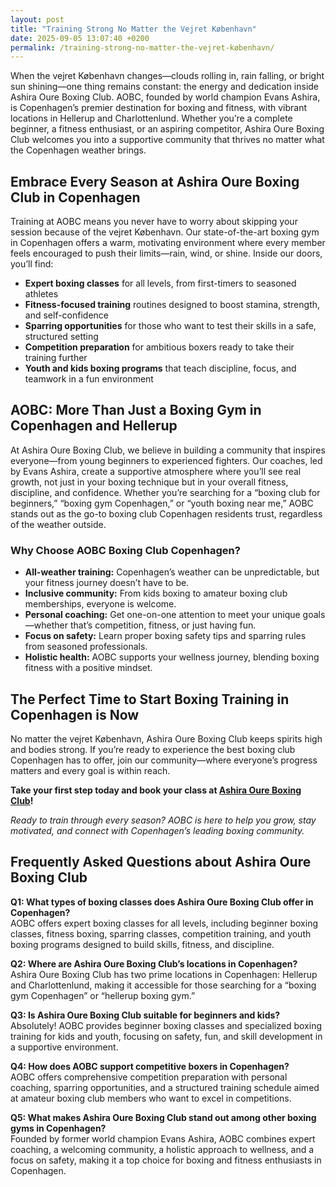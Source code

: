 ```yaml
---
layout: post
title: "Training Strong No Matter the Vejret København"
date: 2025-09-05 13:07:40 +0200
permalink: /training-strong-no-matter-the-vejret-københavn/
---
```

When the vejret København changes—clouds rolling in, rain falling, or bright sun shining—one thing remains constant: the energy and dedication inside Ashira Oure Boxing Club. AOBC, founded by world champion Evans Ashira, is Copenhagen’s premier destination for boxing and fitness, with vibrant locations in Hellerup and Charlottenlund. Whether you’re a complete beginner, a fitness enthusiast, or an aspiring competitor, Ashira Oure Boxing Club welcomes you into a supportive community that thrives no matter what the Copenhagen weather brings.

## Embrace Every Season at Ashira Oure Boxing Club in Copenhagen

Training at AOBC means you never have to worry about skipping your session because of the vejret København. Our state-of-the-art boxing gym in Copenhagen offers a warm, motivating environment where every member feels encouraged to push their limits—rain, wind, or shine. Inside our doors, you’ll find:

- **Expert boxing classes** for all levels, from first-timers to seasoned athletes
- **Fitness-focused training** routines designed to boost stamina, strength, and self-confidence
- **Sparring opportunities** for those who want to test their skills in a safe, structured setting
- **Competition preparation** for ambitious boxers ready to take their training further
- **Youth and kids boxing programs** that teach discipline, focus, and teamwork in a fun environment

## AOBC: More Than Just a Boxing Gym in Copenhagen and Hellerup

At Ashira Oure Boxing Club, we believe in building a community that inspires everyone—from young beginners to experienced fighters. Our coaches, led by Evans Ashira, create a supportive atmosphere where you’ll see real growth, not just in your boxing technique but in your overall fitness, discipline, and confidence. Whether you’re searching for a “boxing club for beginners,” “boxing gym Copenhagen,” or “youth boxing near me,” AOBC stands out as the go-to boxing club Copenhagen residents trust, regardless of the weather outside.

### Why Choose AOBC Boxing Club Copenhagen?

- **All-weather training:** Copenhagen’s weather can be unpredictable, but your fitness journey doesn’t have to be.
- **Inclusive community:** From kids boxing to amateur boxing club memberships, everyone is welcome.
- **Personal coaching:** Get one-on-one attention to meet your unique goals—whether that’s competition, fitness, or just having fun.
- **Focus on safety:** Learn proper boxing safety tips and sparring rules from seasoned professionals.
- **Holistic health:** AOBC supports your wellness journey, blending boxing fitness with a positive mindset.

## The Perfect Time to Start Boxing Training in Copenhagen is Now

No matter the vejret København, Ashira Oure Boxing Club keeps spirits high and bodies strong. If you’re ready to experience the best boxing club Copenhagen has to offer, join our community—where everyone’s progress matters and every goal is within reach.

**Take your first step today and book your class at [Ashira Oure Boxing Club](https://www.ashiraoure.com/)!**

*Ready to train through every season? AOBC is here to help you grow, stay motivated, and connect with Copenhagen’s leading boxing community.*

## Frequently Asked Questions about Ashira Oure Boxing Club

**Q1: What types of boxing classes does Ashira Oure Boxing Club offer in Copenhagen?**  
AOBC offers expert boxing classes for all levels, including beginner boxing classes, fitness boxing, sparring classes, competition training, and youth boxing programs designed to build skills, fitness, and discipline.

**Q2: Where are Ashira Oure Boxing Club’s locations in Copenhagen?**  
Ashira Oure Boxing Club has two prime locations in Copenhagen: Hellerup and Charlottenlund, making it accessible for those searching for a “boxing gym Copenhagen” or “hellerup boxing gym.”

**Q3: Is Ashira Oure Boxing Club suitable for beginners and kids?**  
Absolutely! AOBC provides beginner boxing classes and specialized boxing training for kids and youth, focusing on safety, fun, and skill development in a supportive environment.

**Q4: How does AOBC support competitive boxers in Copenhagen?**  
AOBC offers comprehensive competition preparation with personal coaching, sparring opportunities, and a structured training schedule aimed at amateur boxing club members who want to excel in competitions.

**Q5: What makes Ashira Oure Boxing Club stand out among other boxing gyms in Copenhagen?**  
Founded by former world champion Evans Ashira, AOBC combines expert coaching, a welcoming community, a holistic approach to wellness, and a focus on safety, making it a top choice for boxing and fitness enthusiasts in Copenhagen.

<script type="application/ld+json">
{
  "@context": "https://schema.org",
  "@type": "BlogPosting",
  "headline": "Training Strong No Matter the Vejret København",
  "description": "Discover how Ashira Oure Boxing Club in Copenhagen offers boxing classes, fitness training, sparring, and competition preparation year-round regardless of the weather. Join a supportive boxing community led by world champion Evans Ashira.",
  "image": "https://www.ashiraoure.com/images/boxing-club-copenhagen.jpg",
  "author": {
    "@type": "Person",
    "name": "Evans Ashira"
  },
  "publisher": {
    "@type": "Person",
    "name": "Evans Ashira"
  },
  "datePublished": "2024-06-01",
  "mainEntityOfPage": {
    "@type": "WebPage",
    "@id": "https://www.ashiraoure.com/blog/training-strong-no-matter-the-vejret-kobenhavn"
  }
}
</script>

<script type="application/ld+json">
{
  "@context": "https://schema.org",
  "@type": "FAQPage",
  "mainEntity": [
    {
      "@type": "Question",
      "name": "What types of boxing classes does Ashira Oure Boxing Club offer in Copenhagen?",
      "acceptedAnswer": {
        "@type": "Answer",
        "text": "AOBC offers expert boxing classes for all levels, including beginner boxing classes, fitness boxing, sparring classes, competition training, and youth boxing programs designed to build skills, fitness, and discipline."
      }
    },
    {
      "@type": "Question",
      "name": "Where are Ashira Oure Boxing Club’s locations in Copenhagen?",
      "acceptedAnswer": {
        "@type": "Answer",
        "text": "Ashira Oure Boxing Club has two prime locations in Copenhagen: Hellerup and Charlottenlund, making it accessible for those searching for a “boxing gym Copenhagen” or “hellerup boxing gym.”"
      }
    },
    {
      "@type": "Question",
      "name": "Is Ashira Oure Boxing Club suitable for beginners and kids?",
      "acceptedAnswer": {
        "@type": "Answer",
        "text": "Absolutely! AOBC provides beginner boxing classes and specialized boxing training for kids and youth, focusing on safety, fun, and skill development in a supportive environment."
      }
    },
    {
      "@type": "Question",
      "name": "How does AOBC support competitive boxers in Copenhagen?",
      "acceptedAnswer": {
        "@type": "Answer",
        "text": "AOBC offers comprehensive competition preparation with personal coaching, sparring opportunities, and a structured training schedule aimed at amateur boxing club members who want to excel in competitions."
      }
    },
    {
      "@type": "Question",
      "name": "What makes Ashira Oure Boxing Club stand out among other boxing gyms in Copenhagen?",
      "acceptedAnswer": {
        "@type": "Answer",
        "text": "Founded by former world champion Evans Ashira, AOBC combines expert coaching, a welcoming community, a holistic approach to wellness, and a focus on safety, making it a top choice for boxing and fitness enthusiasts in Copenhagen."
      }
    }
  ]
}
</script>